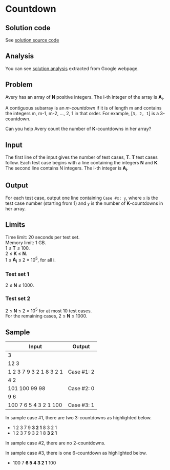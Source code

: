 # Countdown

## Solution code

See [solution source code](/Round%20C/Countdown/solution.js)

## Analysis

You can see [solution analysis](/Round%20C/Countdown/analysis.md) extracted from Google webpage.

## Problem

Avery has an array of **N** positive integers. The i-th integer of the array is **A<sub>i</sub>**.

A contiguous subarray is an _m-countdown_ if it is of length m and contains the integers m, m-1, m-2, ..., 2, 1 in that order. For example, [`3, 2, 1`] is a 3-countdown.

Can you help Avery count the number of **K**-countdowns in her array?

## Input

The first line of the input gives the number of test cases, **T**. **T** test cases follow. Each test case begins with a line containing the integers **N** and **K**. The second line contains N integers. The i-th integer is **A<sub>i</sub>**.

## Output

For each test case, output one line containing `Case #x: y`, where `x` is the test case number (starting from 1) and `y` is the number of **K**-countdowns in her array.

## Limits

Time limit: 20 seconds per test set.<br>
Memory limit: 1 GB.<br>
1 ≤ **T** ≤ 100.<br>
2 ≤ **K** ≤ **N**.<br>
1 ≤ **A<sub>i</sub>** ≤ 2 × 10<sup>5</sup>, for all i.

### Test set 1

2 ≤ **N** ≤ 1000.

### Test set 2

2 ≤ **N** ≤ 2 × 10<sup>5</sup> for at most 10 test cases.<br>
For the remaining cases, 2 ≤ **N** ≤ 1000.

## Sample

| Input                   | Output     |
| ----------------------- | ---------- |
| 3                       |            |
| 12 3                    |            |
| 1 2 3 7 9 3 2 1 8 3 2 1 | Case #1: 2 |
| 4 2                     |            |
| 101 100 99 98           | Case #2: 0 |
| 9 6                     |            |
| 100 7 6 5 4 3 2 1 100   | Case #3: 1 |

In sample case #1, there are two 3-countdowns as highlighted below.

- 1 2 3 7 9 **3 2 1** 8 3 2 1
- 1 2 3 7 9 3 2 1 8 **3 2 1**

In sample case #2, there are no 2-countdowns.

In sample case #3, there is one 6-countdown as highlighted below.

- 100 7 **6 5 4 3 2 1** 100
